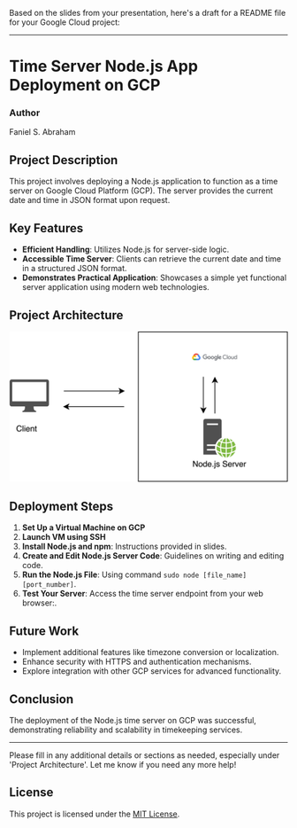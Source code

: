 Based on the slides from your presentation, here's a draft for a README file for your Google Cloud project:

---

# Time Server Node.js App Deployment on GCP

### Author
Faniel S. Abraham

## Project Description
This project involves deploying a Node.js application to function as a time server on Google Cloud Platform (GCP). The server provides the current date and time in JSON format upon request.

## Key Features
- **Efficient Handling**: Utilizes Node.js for server-side logic.
- **Accessible Time Server**: Clients can retrieve the current date and time in a structured JSON format.
- **Demonstrates Practical Application**: Showcases a simple yet functional server application using modern web technologies.

## Project Architecture
![Time Server Node.js App](./project_architecture.png)


## Deployment Steps
1. **Set Up a Virtual Machine on GCP**
2. **Launch VM using SSH**
3. **Install Node.js and npm**: Instructions provided in slides.
4. **Create and Edit Node.js Server Code**: Guidelines on writing and editing code.
5. **Run the Node.js File**: Using command `sudo node [file_name] [port_number]`.
6. **Test Your Server**: Access the time server endpoint from your web browser:.

## Future Work
- Implement additional features like timezone conversion or localization.
- Enhance security with HTTPS and authentication mechanisms.
- Explore integration with other GCP services for advanced functionality.

## Conclusion
The deployment of the Node.js time server on GCP was successful, demonstrating reliability and scalability in timekeeping services.

---

Please fill in any additional details or sections as needed, especially under 'Project Architecture'. Let me know if you need any more help!


## License

This project is licensed under the [MIT License](./LICENSE).
